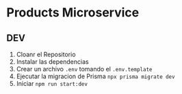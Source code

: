 # Products Microservice

## DEV

1. Cloanr el Repositorio
2. Instalar las dependencias
3. Crear un archivo `.env` tomando el `.env.template`
4. Ejecutar la migracion de Prisma `npx prisma migrate dev`
5. Iniciar `npm run start:dev`